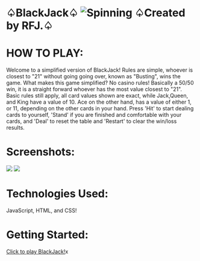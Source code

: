 # ♤BlackJack♤ ![Spinning](https://media4.giphy.com/media/13I3peucbA8BfG/giphy.gif?cid=ecf05e47d9w29zrn5pd8yb16ufu3wpkc4xhf80wxzbmnzjef&rid=giphy.gif&ct=g) ♤Created by RFJ.♤
# HOW TO PLAY:
Welcome to a simplified version of BlackJack! Rules are simple, whoever is closest to "21" without going going over, known as "Busting", wins the game. What makes this game simplified? No casino rules! Basically a 50/50 win, it is a straight forward whoever has the most value closest to "21". Basic rules still apply, all card values shown are exact, while Jack,Queen, and King have a value of 10. Ace on the other hand, has a value of either 1, or 11, depending on the other cards in your hand. Press 'Hit' to start dealing cards to yourself, 'Stand' if you are finished and comfortable with your cards, and 'Deal' to reset the table and 'Restart' to clear the win/loss results.

# Screenshots:

<img src="https://gyazo.com/36aa222107910a9567a4a3904cde780c.jpg">
<img src="https://i.gyazo.com/1b8baf444ad853d614b68d9adf5c8baa.png">

# Technologies Used:
JavaScript, HTML, and CSS!

# Getting Started:

[Click to play BlackJack!](https://tsujikiri.github.io/Blackjack_P1/)x